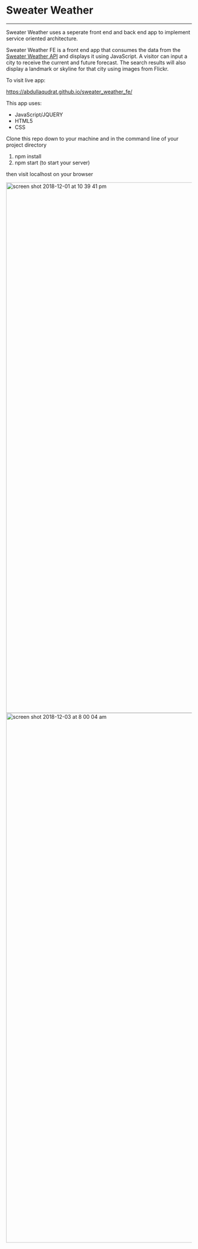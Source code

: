 # Sweater Weather
-----------------

Sweater Weather uses a seperate front end and back end app to implement service oriented architecture.

Sweater Weather FE is a front end app that consumes the data from the [Sweater Weather API](https://github.com/abdullaqudrat/sweater_weather_api) and displays it using JavaScript. A visitor can input a city to receive the current and future forecast. The search results will also display a landmark or skyline for that city using images from Flickr. 

To visit live app:

https://abdullaqudrat.github.io/sweater_weather_fe/

This app uses:

* JavaScript/JQUERY
* HTML5
* CSS


Clone this repo down to your machine and in the command line of your project directory

   1. npm install
   2. npm start (to start your server)
   
then visit localhost on your browser

<img width="1436" alt="screen shot 2018-12-01 at 10 39 41 pm" src="https://user-images.githubusercontent.com/38393041/49381236-b1b72380-f6d0-11e8-972c-5f17f927b2f5.png">
<img width="1434" alt="screen shot 2018-12-03 at 8 00 04 am" src="https://user-images.githubusercontent.com/38393041/49381619-8da81200-f6d1-11e8-83e8-9f5c32b70843.png">

